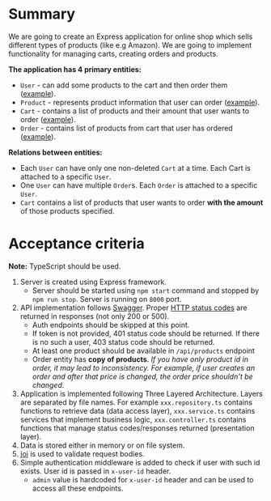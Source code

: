 # Summary

We are going to create an Express application for online shop which sells different types of products (like e.g Amazon). We are going to implement functionality for managing carts, creating orders and products.

**The application has 4 primary entities:**

- `User` - can add some products to the cart and then order them ([example](https://git.epam.com/ld-global-coordinators/js-programs/nodejs-gmp-coursebook/-/blob/master/public-for-mentees/6-express-layered-architecture/schemas/user.entity.ts)).
- `Product` - represents product information that user can order ([example](https://git.epam.com/ld-global-coordinators/js-programs/nodejs-gmp-coursebook/-/blob/master/public-for-mentees/6-express-layered-architecture/schemas/product.entity.ts)).
- `Cart` - contains a list of products and their amount that user wants to order ([example](https://git.epam.com/ld-global-coordinators/js-programs/nodejs-gmp-coursebook/-/blob/master/public-for-mentees/6-express-layered-architecture/schemas/cart.entity.ts)).
- `Order` - contains list of products from cart that user has ordered ([example](https://git.epam.com/ld-global-coordinators/js-programs/nodejs-gmp-coursebook/-/blob/master/public-for-mentees/6-express-layered-architecture/schemas/order.entity.ts)).

**Relations between entities:**

- Each `User` can have only one non-deleted `Cart` at a time. Each Cart is attached to a specific `User`.
- One `User` can have multiple `Order`s. Each `Order` is attached to a specific `User`.
- `Cart` contains a list of products that user wants to order **with the amount** of those products specified.

# Acceptance criteria

**Note:** TypeScript should be used.

1. Server is created using Express framework.
   - Server should be started using `npm start` command and stopped by `npm run stop`. Server is running on `8000` port.
2. API implementation follows [Swagger](https://git.epam.com/ld-global-coordinators/js-programs/nodejs-gmp-coursebook/-/blob/master/public-for-mentees/6-express-layered-architecture/swagger.yaml). Proper [HTTP status codes](https://developer.mozilla.org/en-US/docs/Web/HTTP/Status) are returned in responses (not only 200 or 500).
   - Auth endpoints should be skipped at this point.
   - If token is not provided, 401 status code should be returned. If there is no such a user, 403 status code should be returned.
   - At least one product should be available in `/api/products` endpoint
   - Order entity has **copy of products**. _If you have only product id in order, it may lead to inconsistency. For example, if user creates an order and after that price is changed, the order price shouldn't be changed._
3. Application is implemented following Three Layered Architecture. Layers are separated by file names. For example `xxx.repository.ts` contains functions to retrieve data (data access layer), `xxx.service.ts` contains services that implement business logic, `xxx.controller.ts` contains functions that manage status codes/responses returned (presentation layer).
4. Data is stored either in memory or on file system.
5. [joi](https://www.npmjs.com/package/joi) is used to validate request bodies.
6. Simple authentication middleware is added to check if user with such id exists. User id is passed in `x-user-id` header.
   - `admin` value is hardcoded for `x-user-id` header and can be used to access all these endpoints.
